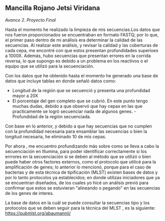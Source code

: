
## Mancilla Rojano Jetsi Viridana 

*Avance 2. Proyecto Final*

Hasta el momento he realizado la limpieza de mis secuencias.Los datos que nos fueron proporcionados se encuentraban en formato FASTQ; por lo que, el primer paso dentro de mi análisis era determinar la calidad de las secuencias. Al realizar este análisis, y revisar la calidad y las coberturas de cada cepa, me encontré con que estos presentan profundidades superioes a 1000X. Además, hubo secuencias que presentan errores en la corrida reversa, lo que supongo es debido a un problema en los reactivos o el equipo que se utilizó para la secuenciación. 

Con los datos que he obtenido hasta el momento he generado una base de datos que incluye tablas en donde señaló datos como:

- Longitud de la región que se secuenció y presenta una profundidad mayor a 20X
- El porcentaje del gen completo que se cubrió. En este punto tengo muchas dudas, debido a que observó que hay cepas en las que practicamente se logró secuenciar nada de algunos genes. 
-Profundidad de la región secuenciada. 

Con base en lo anterior, y debido a que hay secuencias que no cumplen con la profundidad necesaria para ensamblar las secuencias o bien la longitud necesaria, he eliminado 10 de mis cepas. 

Por ahora , me encuentro  profundizando más sobre como se lleva a cabo la secuenciación en Illumina, para poder identificar correctamente si los errrores en la secuenciación si se deben al método que se utilizó o bien puede haber otros factores externos, como el protocolo que utilicé para la amplificación de genes; lo anterior lo mencionó, porque para el caso de bacterias y de esta técnica de tipificación (MLST) existen bases de datos y por lo tanto protocolos ya establecidos; en donde utilizas iniciadores que ya se encuentran diseñados, de los cuales yo hicé un análisis previó para confirmar que estos se estuvieran "alineando o pegando" en las secuencias de los genes de interes.

La base de datos en la cuál se puede consultar la secuencias tipo y los protocolos que se deben seguir para la técnica del MLST , es la siguiente: https://pubmlst.org/abaumannii/
